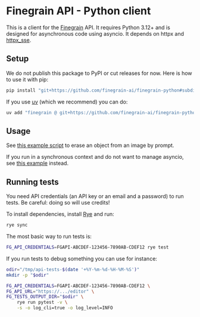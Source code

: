 # Finegrain API - Python client

This is a client for the [Finegrain](https://finegrain.ai) API. It requires Python 3.12+ and is designed for asynchronous code using asyncio. It depends on httpx and [httpx_sse](https://github.com/florimondmanca/httpx-sse).

## Setup

We do not publish this package to PyPI or cut releases for now. Here is how to use it with pip:

```bash
pip install "git+https://github.com/finegrain-ai/finegrain-python#subdirectory=finegrain"
```

If you use [uv](https://docs.astral.sh/uv/) (which we recommend) you can do:

```bash
uv add "finegrain @ git+https://github.com/finegrain-ai/finegrain-python#subdirectory=finegrain"
```

## Usage

See [this example script](examples/erase.py) to erase an object from an image by prompt.

If you run in a synchronous context and do not want to manage asyncio, see [this example](examples/erase_sync.py) instead.

## Running tests

You need API credentials (an API key or an email and a password) to run tests. Be careful: doing so will use credits!

To install dependencies, install [Rye](https://rye.astral.sh) and run:

```bash
rye sync
```

The most basic way to run tests is:

```bash
FG_API_CREDENTIALS=FGAPI-ABCDEF-123456-7890AB-CDEF12 rye test
```

If you run tests to debug something you can use for instance:

```bash
odir="/tmp/api-tests-$(date '+%Y-%m-%d-%H-%M-%S')"
mkdir -p "$odir"

FG_API_CREDENTIALS=FGAPI-ABCDEF-123456-7890AB-CDEF12 \
FG_API_URL="https://.../editor" \
FG_TESTS_OUTPUT_DIR="$odir" \
    rye run pytest -v \
    -s -o log_cli=true -o log_level=INFO
```
